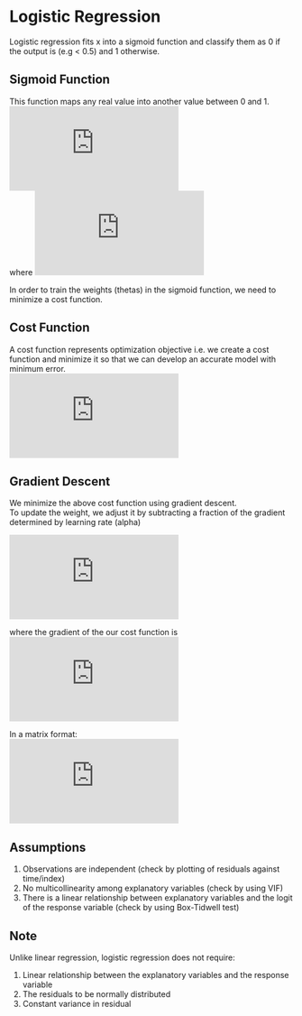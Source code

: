 # Logistic Regression

Logistic regression fits x into a sigmoid function and classify them as 0 if the output is (e.g < 0.5) and 1 otherwise.

## Sigmoid Function
This function maps any real value into another value between 0 and 1.  
![equation](https://latex.codecogs.com/gif.latex?h%28z%29%20%3D%20%5Cfrac%7B1%7D%7B1&plus;%5Cexp%5E%7B-z%7D%7D)  
where ![equation](https://latex.codecogs.com/gif.latex?z%20%3D%20%5Ctheta_0%20x_0%20&plus;%20%5Ctheta_1%20x_1%20&plus;%20%5Ctheta_2%20x_2%20&plus;%20...%20%5Ctheta_N%20x_N)  

In order to train the weights (thetas) in the sigmoid function, we need to minimize a cost function.

## Cost Function
A cost function represents optimization objective i.e. we create a cost function and minimize it so that we can develop an accurate model with minimum error.  
![equation](https://latex.codecogs.com/gif.latex?J%28%5Ctheta%29%20%3D%20-%5Cfrac%7B1%7D%7Bm%7D%20%5Csum_%7Bi%3D1%7D%5Em%20y%5E%7B%28i%29%7D%5Clog%20%28h%28z%28%5Ctheta%29%5E%7B%28i%29%7D%29%29%20&plus;%20%281-y%5E%7B%28i%29%7D%29%5Clog%20%281-h%28z%28%5Ctheta%29%5E%7B%28i%29%7D%29%29)

## Gradient Descent
We minimize the above cost function using gradient descent.  
To update the weight, we adjust it by subtracting a fraction of the gradient determined by learning rate (alpha)

![equation](https://latex.codecogs.com/gif.latex?%5Ctheta_j%20%3D%20%5Ctheta_j%20-%20%5Calpha%20%5Ctimes%20%5Cnabla_%7B%5Ctheta_j%7DJ%28%5Ctheta%29)

where the gradient of the our cost function is  
![equation](https://latex.codecogs.com/gif.latex?%5Cnabla_%7B%5Ctheta_j%7DJ%28%5Ctheta%29%20%3D%20%5Cfrac%7B1%7D%7Bm%7D%20%5Csum_%7Bi%3D1%7D%5Em%28h%5E%7B%28i%29%7D-y%5E%7B%28i%29%7D%29x%5E%7B%28i%29%7D_j)  

In a matrix format:  
![equation](https://latex.codecogs.com/gif.latex?%5Ctheta%20%3D%20%5Ctheta%20-%20%5Cfrac%7B%5Calpha%7D%7Bm%7D%20%5Ctimes%20%28x%5E%7BT%7D%20%5Ccdot%20%28h-y%29%29)

## Assumptions
1) Observations are independent (check by plotting of residuals against time/index)
2) No multicollinearity among explanatory variables (check by using VIF)
3) There is a linear relationship between explanatory variables and the logit of the response variable (check by using Box-Tidwell test)

## Note
Unlike linear regression, logistic regression does not require:  
1) Linear relationship between the explanatory variables and the response variable
2) The residuals to be normally distributed
3) Constant variance in residual

